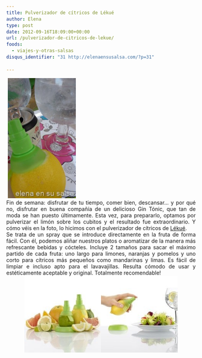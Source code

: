 ```yaml
---
title: Pulverizador de cítricos de Lékué
author: Elena
type: post
date: 2012-09-16T18:09:00+00:00
url: /pulverizador-de-citricos-de-lekue/
foods:
  - viajes-y-otras-salsas
disqus_identifier: "31 http://elenaensusalsa.com/?p=31"

---
```

<div style="text-align: center;">
  <div style="text-align: justify;">
     <a href="/2018/03/P1060515_thumb-25255B3-25255D.jpg"><img style="border-width: 0px; display: inline;" title="P1060515" src="/2018/03/P1060515_thumb-25255B3-25255D.jpg" alt="P1060515" width="181" height="320" border="0" /></a>
  </div>
  
  <div style="text-align: justify;">
  </div>
  
  <div style="text-align: justify;">
    Fin de semana: disfrutar de tu tiempo, comer bien, descansar… y por qué no, disfrutar en buena compañía de un delicioso Gin Tónic, que tan de moda se han puesto últimamente. Esta vez, para prepararlo, optamos por pulverizar el limón sobre los cubitos y el resultado fue extraordinario. Y cómo véis en la foto, lo hicimos con el pulverizador de cítricos de <a href="http://www.lekue.es/" target="_blank" rel="noopener">Lékué</a>.
  </div>
</div>

<div align="justify">
  Se trata de un spray que se introduce directamente en la fruta de forma fácil. Con él, podemos aliñar nuestros platos o aromatizar de la manera más refrescante bebidas y cócteles. Incluye 2 tamaños para sacar el máximo partido de cada fruta: uno largo para limones, naranjas y pomelos y uno corto para cítricos más pequeños como mandarinas y limas. Es fácil de limpiar e incluso apto para el lavavajillas. Resulta cómodo de usar y estéticamente aceptable y original. Totalmente recomendable!
</div>

<div align="justify">
</div>

<div align="center">
  <a href="/2018/03/foto_500_634_m_thumb-25255B3-25255D.jpg"><img style="border-width: 0px; display: inline;" title="foto_500_634_m" src="/2018/03/foto_500_634_m_thumb-25255B3-25255D.jpg" alt="foto_500_634_m" width="204" height="204" border="0" /></a><a href="/2018/03/fotoDetalle3_500_634_m_thumb-25255B2-25255D.jpg"><img style="display: inline; border-width: 0px;" title="fotoDetalle3_500_634_m" src="/2018/03/fotoDetalle3_500_634_m_thumb-25255B2-25255D.jpg" alt="fotoDetalle3_500_634_m" width="204" height="204" border="0" /></a>
</div>
